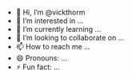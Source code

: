 - 👋 Hi, I’m @vickthorm
- 👀 I’m interested in ...
- 🌱 I’m currently learning ...
- 💞️ I’m looking to collaborate on ...
- 📫 How to reach me ...
- 😄 Pronouns: ...
- ⚡ Fun fact: ...

<!---
vickthorm/vickthorm is a ✨ special ✨ repository because its `README.md` (this file) appears on your GitHub profile.
You can click the Preview link to take a look at your changes.
--->
